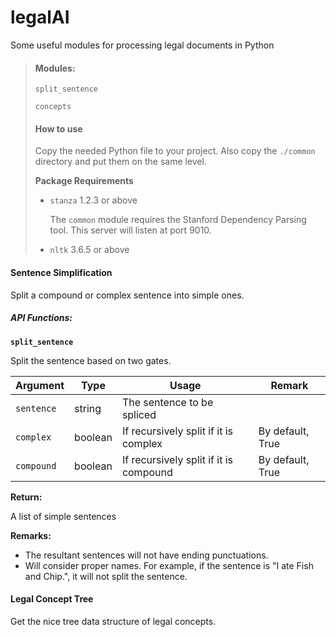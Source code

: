 # legalAI
 Some useful modules for processing legal documents in Python

> #### Modules:
>
> `split_sentence`
>
> `concepts`
>
> #### How to use
>
> Copy the needed Python file to your project. Also copy the `./common` directory and put them on the same level.
>
> **Package Requirements**
>
> - `stanza` 1.2.3 or above
>
>   The `common` module requires the Stanford Dependency Parsing tool. This server will listen at port 9010.
>
> - `nltk` 3.6.5 or above

#### Sentence Simplification

Split a compound or complex sentence into simple ones.

##### **API Functions:**

**`split_sentence`**

Split the sentence based on two gates.

| Argument   | Type    | Usage                                  | Remark           |
| ---------- | ------- | -------------------------------------- | ---------------- |
| `sentence` | string  | The sentence to be spliced             |                  |
| `complex`  | boolean | If recursively split if it is complex  | By default, True |
| `compound` | boolean | If recursively split if it is compound | By default, True |

**Return:**

A list of simple sentences

**Remarks:**

- The resultant sentences will not have ending punctuations.
- Will consider proper names. For example, if the sentence is "I ate Fish and Chip.", it will not split the sentence.

#### Legal Concept Tree

Get the nice tree data structure of legal concepts.





 

